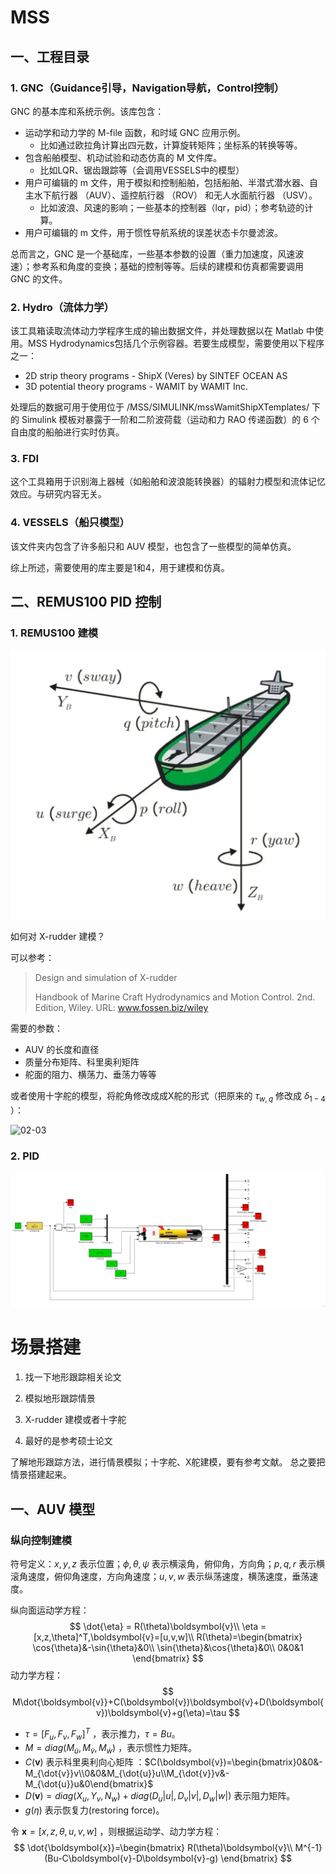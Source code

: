 # MSS

## 一、工程目录

### 1. GNC（Guidance引导，Navigation导航，Control控制）

GNC 的基本库和系统示例。该库包含：

- 运动学和动力学的 M-file 函数，和时域 GNC 应用示例。
  - 比如通过欧拉角计算出四元数，计算旋转矩阵；坐标系的转换等等。
- 包含船舶模型、机动试验和动态仿真的 M 文件库。
  - 比如LQR、锯齿跟踪等（会调用VESSELS中的模型）
- 用户可编辑的 m 文件，用于模拟和控制船舶，包括船舶、半潜式潜水器、自主水下航行器 （AUV）、遥控航行器 （ROV） 和无人水面航行器 （USV）。
  - 比如波浪、风速的影响；一些基本的控制器（lqr，pid）；参考轨迹的计算。
- 用户可编辑的 m 文件，用于惯性导航系统的误差状态卡尔曼滤波。

总而言之，GNC 是一个基础库，一些基本参数的设置（重力加速度，风速波速）；参考系和角度的变换；基础的控制等等。后续的建模和仿真都需要调用 GNC 的文件。

### 2. Hydro（流体力学）

该工具箱读取流体动力学程序生成的输出数据文件，并处理数据以在 Matlab 中使用。MSS Hydrodynamics包括几个示例容器。若要生成模型，需要使用以下程序之一：

- 2D strip theory programs - ShipX (Veres) by SINTEF OCEAN AS
- 3D potential theory programs - WAMIT by WAMIT Inc.

处理后的数据可用于使用位于 /MSS/SIMULINK/mssWamitShipXTemplates/ 下的 Simulink 模板对暴露于一阶和二阶波荷载（运动和力 RAO 传递函数）的 6 个自由度的船舶进行实时仿真。

### 3. FDI

这个工具箱用于识别海上器械（如船舶和波浪能转换器）的辐射力模型和流体记忆效应。与研究内容无关。

### 4. VESSELS（船只模型）

该文件夹内包含了许多船只和 AUV 模型，也包含了一些模型的简单仿真。



综上所述，需要使用的库主要是1和4，用于建模和仿真。



## 二、REMUS100 PID 控制

### 1. REMUS100 建模

![02-01](.\image\02-01.png)

如何对 X-rudder 建模？

可以参考：

> Design and simulation of X-rudder
>
> Handbook of Marine Craft Hydrodynamics and Motion Control. 2nd. Edition, Wiley. URL: www.fossen.biz/wiley

需要的参数：

- AUV 的长度和直径
- 质量分布矩阵、科里奥利矩阵
- 舵面的阻力、横荡力、垂荡力等等



或者使用十字舵的模型，将舵角修改成成X舵的形式（把原来的 $\tau_{w,q}$ 修改成 $\delta_{1-4}$ ）：

![02-03](E:\Library\硕士实验室\MPC\Note\2024_2\image\02-03.png)





### 2. PID

![02-02](.\image\02-02.png)



# 场景搭建

1. 找一下地形跟踪相关论文

2. 模拟地形跟踪情景

3. X-rudder 建模或者十字舵

4. 最好的是参考硕士论文

了解地形跟踪方法，进行情景模拟；十字舵、X舵建模，要有参考文献。
总之要把情景搭建起来。

## 一、AUV 模型

### 纵向控制建模

符号定义：$x,y,z$ 表示位置；$\phi,\theta,\psi$ 表示横滚角，俯仰角，方向角；$p,q,r$ 表示横滚角速度，俯仰角速度，方向角速度；$u,v,w$ 表示纵荡速度，横荡速度，垂荡速度。

纵向面运动学方程：
$$
\dot{\eta} = R(\theta)\boldsymbol{v}\\
\eta = [x,z,\theta]^T,\boldsymbol{v}=[u,v,w]\\
R(\theta)=\begin{bmatrix}
\cos{\theta}&-\sin{\theta}&0\\
\sin{\theta}&\cos{\theta}&0\\
0&0&1
\end{bmatrix}
$$
动力学方程：
$$
M\dot{\boldsymbol{v}}+C(\boldsymbol{v})\boldsymbol{v}+D(\boldsymbol{v})\boldsymbol{v}+g(\eta)=\tau
$$

- $\tau=[F_u,F_v,F_w]^T$ ，表示推力，$\tau=Bu$。
- $M=diag(M_{\dot{u}},M_{\dot{v}},M_{\dot{w}})$ ，表示惯性力矩阵。
- $C(\boldsymbol{v})$ 表示科里奥利向心矩阵 ：$C(\boldsymbol{v})=\begin{bmatrix}0&0&-M_{\dot{v}}v\\0&0&M_{\dot{u}}u\\M_{\dot{v}}v&-M_{\dot{u}}u&0\end{bmatrix}$
- $D(\boldsymbol{v})=diag(X_u,Y_v,N_w)+diag(D_u|u|,D_v|v|,D_w|w|)$ 表示阻力矩阵。
- $g(\eta)$ 表示恢复力(restoring force)。



令 $\boldsymbol{x}=[x,z,\theta,u,v,w]$ ，则根据运动学、动力学方程：
$$
\dot{\boldsymbol{x}}=\begin{bmatrix}
R(\theta)\boldsymbol{v}\\
M^{-1}(Bu-C\boldsymbol{v}-D\boldsymbol{v}-g)
\end{bmatrix}
$$
